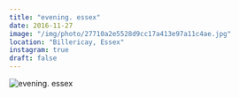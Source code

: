 ```yaml
---
title: "evening. essex"
date: 2016-11-27
image: "/img/photo/27710a2e5528d9cc17a413e97a11c4ae.jpg"
location: "Billericay, Essex"
instagram: true
draft: false
---
```


![evening. essex](/img/photo/27710a2e5528d9cc17a413e97a11c4ae.jpg)
